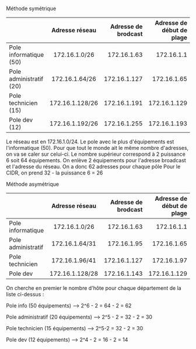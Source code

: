 Méthode symétrique

|         | Adresse réseau          | Adresse de brodcast | Adresse de début de plage | Adresse de fin de plage
| :--------------- |:---------------:| -----:| -----:| -----:|
|Pole informatique (50) | 172.16.1.0/26       |  172.16.1.63| 172.16.1.1 | 172.16.1.62
|Pole administratif (20) | 172.16.1.64/26           |   172.16.1.127 | 172.16.1.65 | 172.16.1.126
| Pole technicien (15) | 172.16.1.128/26        |    172.16.1.191 | 172.16.1.129 | 172.16.1.190
| Pole dev (12)  | 172.16.1.192/26       |     172.16.1.255 | 172.16.1.193 | 172.16.1.254

Le réseau est en 172.16.1.0/24. Le pole avec le plus d'équipements est l'informatique (50). Pour que tout le monde ait le même nombre d'adresses, on va se caler sur celui-ci. 
Le nombre supérieur correspond à 2 puissance 6 soit 64 équipements. On enlève 2 équipements pour l'adresse broadcast et l'adresse du réseau. On a donc 62 adresses pour chaque pôle
Pour le CIDR, on prend 32 - la puissance 6 = 26


Méthode asymétrique

|         | Adresse réseau          | Adresse de brodcast | Adresse de début de plage | Adresse de fin de plage
| :--------------- |:---------------:| -----:| -----:| -----:|
|Pole informatique  |  172.16.1.0/26       |  172.16.1.63 | 172.16.1.1 | 172.16.1.62
|Pole administratif  |172.16.1.64/31            |  172.16.1.95 | 172.16.1.65 | 172.16.1.94
| Pole technicien  | 172.16.1.96/41          |    172.16.1.127 | 172.16.1.97 | 172.16.1.126
| Pole dev   | 172.16.1.128/28      |    172.16.1.143 | 172.16.1.129| 172.16.1.142

On cherche en premier le nombre d'hôte pour chaque département de la liste ci-dessus :

Pole info (50 équipements) --> 2^6 - 2 = 64 - 2 = 62  

Pole administratif (20 équipements) --> 2^5 - 2 = 32 - 2 = 30

Pole technicien (15 équipements) --> 2^5-2 = 32 - 2 = 30

Pole dev (12 équipements) --> 2^4 - 2 = 16 - 2 = 14
